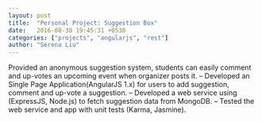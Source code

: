```yaml
---
layout: post
title:  "Personal Project: Suggestion Box"
date:   2016-08-30 19:45:31 +0530
categories: ["projects", "angularjs", "rest"]
author: "Serena Liu"
---
```

Provided an anonymous suggestion system, students can easily comment and up-votes an upcoming event when organizer posts it.
– Developed an Single Page Application(AngularJS 1.x) for users to add suggestion, comment and
up-vote a suggestion.
– Developed a web service using (ExpressJS, Node.js) to fetch suggestion data from MongoDB.
– Tested the web service and app with unit tests (Karma, Jasmine).
